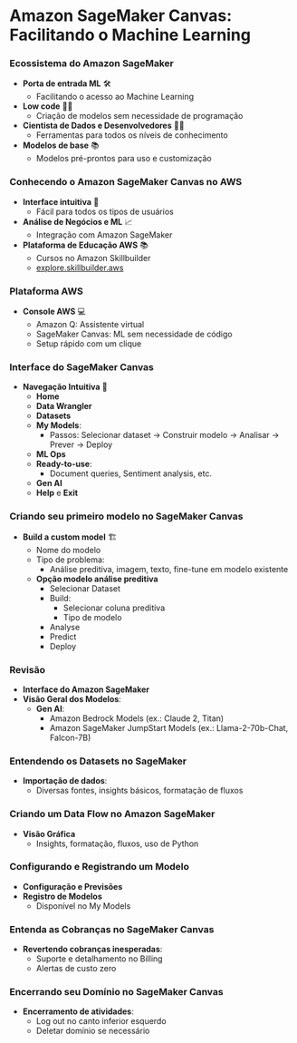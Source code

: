 # Amazon SageMaker Canvas: Facilitando o Machine Learning

### Ecossistema do Amazon SageMaker
- **Porta de entrada ML** 🛠️
  - Facilitando o acesso ao Machine Learning
- **Low code** 🧑‍💻
  - Criação de modelos sem necessidade de programação
- **Cientista de Dados e Desenvolvedores** 👨‍🔬
  - Ferramentas para todos os níveis de conhecimento
- **Modelos de base** 📚
  - Modelos pré-prontos para uso e customização

### Conhecendo o Amazon SageMaker Canvas no AWS
- **Interface intuitiva** 🎨
  - Fácil para todos os tipos de usuários
- **Análise de Negócios e ML** 📈
  - Integração com Amazon SageMaker
- **Plataforma de Educação AWS** 📚
  - Cursos no Amazon Skillbuilder
  - [explore.skillbuilder.aws](https://explore.skillbuilder.aws/learn)

### Plataforma AWS
- **Console AWS** 💻
  - Amazon Q: Assistente virtual
  - SageMaker Canvas: ML sem necessidade de código
  - Setup rápido com um clique

### Interface do SageMaker Canvas
- **Navegação Intuitiva** 🧭
  - **Home**
  - **Data Wrangler**
  - **Datasets**
  - **My Models**:
    - Passos: Selecionar dataset → Construir modelo → Analisar → Prever → Deploy
  - **ML Ops**
  - **Ready-to-use**:
    - Document queries, Sentiment analysis, etc.
  - **Gen AI**
  - **Help** e **Exit**

### Criando seu primeiro modelo no SageMaker Canvas
- **Build a custom model** 🏗️
  - Nome do modelo
  - Tipo de problema:
    - Análise preditiva, imagem, texto, fine-tune em modelo existente
  - **Opção modelo análise preditiva**
    - Selecionar Dataset
    - Build:
      - Selecionar coluna preditiva
      - Tipo de modelo
    - Analyse
    - Predict
    - Deploy

### Revisão
- **Interface do Amazon SageMaker**
- **Visão Geral dos Modelos**:
  - **Gen AI**:
    - Amazon Bedrock Models (ex.: Claude 2, Titan)
    - Amazon SageMaker JumpStart Models (ex.: Llama-2-70b-Chat, Falcon-7B)

### Entendendo os Datasets no SageMaker
- **Importação de dados**:
  - Diversas fontes, insights básicos, formatação de fluxos

### Criando um Data Flow no Amazon SageMaker
- **Visão Gráfica**
  - Insights, formatação, fluxos, uso de Python

### Configurando e Registrando um Modelo
- **Configuração e Previsões**
- **Registro de Modelos**
  - Disponível no My Models

### Entenda as Cobranças no SageMaker Canvas
- **Revertendo cobranças inesperadas**:
  - Suporte e detalhamento no Billing
  - Alertas de custo zero

### Encerrando seu Domínio no SageMaker Canvas
- **Encerramento de atividades**:
  - Log out no canto inferior esquerdo
  - Deletar domínio se necessário


